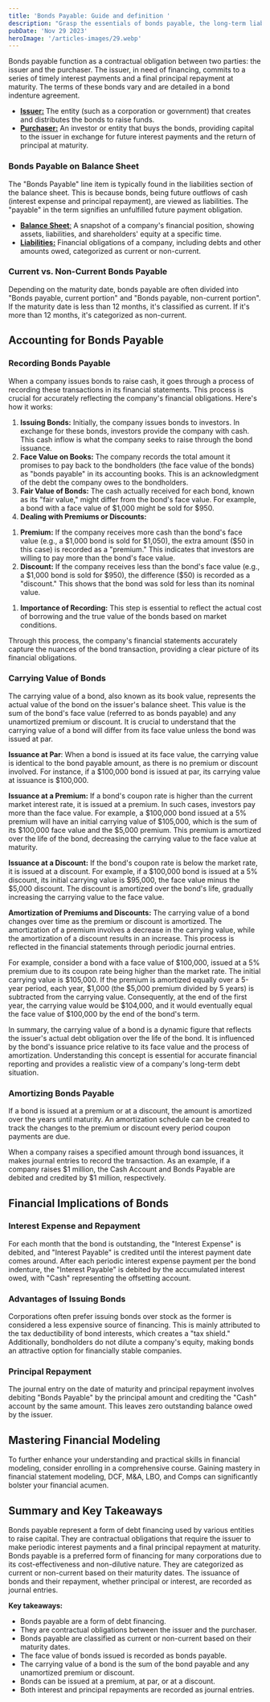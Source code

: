 ```yaml
---
title: 'Bonds Payable: Guide and definition '
description: "Grasp the essentials of bonds payable, the long-term liabilities on a company's balance sheet. Learn how they work and impact corporate finance."
pubDate: 'Nov 29 2023'
heroImage: '/articles-images/29.webp'
---
```


<div class="blog-content">
    <p>Bonds payable function as a contractual obligation between two parties: the issuer and the purchaser. The issuer,
        in need of financing, commits to a series of timely interest payments and a final principal repayment at
        maturity. The terms of these bonds vary and are detailed in a bond indenture agreement.</p>
    <ul role="list">
        <li><a href="https://www.investopedia.com/terms/i/issuer.asp" target="_blank"><strong>Issuer:</strong></a> The
            entity (such as a corporation or government) that creates and distributes the bonds to raise funds.</li>
        <li><a href="https://dictionary.cambridge.org/dictionary/english/purchaser"
                target="_blank"><strong>Purchaser:</strong></a> An investor or entity that buys the bonds, providing
            capital to the issuer in exchange for future interest payments and the return of principal at maturity.</li>
    </ul>
    <h3><strong>Bonds Payable on Balance Sheet</strong></h3>
    <p>The &quot;Bonds Payable&quot; line item is typically found in the liabilities section of the balance sheet. This
        is because bonds, being future outflows of cash (interest expense and principal repayment), are viewed as
        liabilities. The &quot;payable&quot; in the term signifies an unfulfilled future payment obligation.</p>
    <ul role="list">
        <li><a href="https://dictionary.cambridge.org/dictionary/english/purchaser" target="_blank"><strong>Balance
                    Sheet</strong>:</a> A snapshot of a company&#x27;s financial position, showing assets, liabilities,
            and shareholders&#x27; equity at a specific time.</li>
        <li><a href="https://www.investopedia.com/terms/b/balancesheet.asp#:~:text=A%20balance%20sheet%20is%20a,of%20the%20date%20of%20publication."
                target="_blank"><strong>Liabilities:</strong></a> Financial obligations of a company, including debts
            and other amounts owed, categorized as current or non-current.</li>
    </ul>
    <h3><strong>Current vs. Non-Current Bonds Payable</strong></h3>
    <p>Depending on the maturity date, bonds payable are often divided into &quot;Bonds payable, current portion&quot;
        and &quot;Bonds payable, non-current portion&quot;. If the maturity date is less than 12 months, it&#x27;s
        classified as current. If it&#x27;s more than 12 months, it&#x27;s categorized as non-current.</p>
    <h2><strong>Accounting for Bonds Payable</strong></h2>
    <h3><strong>Recording Bonds Payable</strong></h3>
    <p>When a company issues bonds to raise cash, it goes through a process of recording these transactions in its
        financial statements. This process is crucial for accurately reflecting the company&#x27;s financial
        obligations. Here&#x27;s how it works:</p>
    <ol role="list">
        <li><strong>Issuing Bonds:</strong> Initially, the company issues bonds to investors. In exchange for these
            bonds, investors provide the company with cash. This cash inflow is what the company seeks to raise through
            the bond issuance.</li>
        <li><strong>Face Value on Books:</strong> The company records the total amount it promises to pay back to the
            bondholders (the face value of the bonds) as &quot;bonds payable&quot; in its accounting books. This is an
            acknowledgment of the debt the company owes to the bondholders.</li>
        <li><strong>Fair Value of Bonds:</strong> The cash actually received for each bond, known as its &quot;fair
            value,&quot; might differ from the bond&#x27;s face value. For example, a bond with a face value of $1,000
            might be sold for $950.</li>
        <li><strong>Dealing with Premiums or Discounts:</strong></li>
    </ol>
    <ol role="list">
        <li><strong>Premium:</strong> If the company receives more cash than the bond&#x27;s face value (e.g., a $1,000
            bond is sold for $1,050), the extra amount ($50 in this case) is recorded as a &quot;premium.&quot; This
            indicates that investors are willing to pay more than the bond&#x27;s face value.</li>
        <li><strong>Discount:</strong> If the company receives less than the bond&#x27;s face value (e.g., a $1,000 bond
            is sold for $950), the difference ($50) is recorded as a &quot;discount.&quot; This shows that the bond was
            sold for less than its nominal value.</li>
    </ol>
    <ol role="list">
        <li><strong>Importance of Recording:</strong> This step is essential to reflect the actual cost of borrowing and
            the true value of the bonds based on market conditions.</li>
    </ol>
    <p>Through this process, the company&#x27;s financial statements accurately capture the nuances of the bond
        transaction, providing a clear picture of its financial obligations.</p>
    <h3><strong>Carrying Value of Bonds</strong></h3>
    <p>The carrying value of a bond, also known as its book value, represents the actual value of the bond on the
        issuer&#x27;s balance sheet. This value is the sum of the bond&#x27;s face value (referred to as bonds payable)
        and any unamortized premium or discount. It is crucial to understand that the carrying value of a bond will
        differ from its face value unless the bond was issued at par.</p>
    <p><strong>Issuance at Par</strong>: When a bond is issued at its face value, the carrying value is identical to the
        bond payable amount, as there is no premium or discount involved. For instance, if a $100,000 bond is issued at
        par, its carrying value at issuance is $100,000.</p>
    <p><strong>Issuance at a Premium:</strong> If a bond&#x27;s coupon rate is higher than the current market interest
        rate, it is issued at a premium. In such cases, investors pay more than the face value. For example, a $100,000
        bond issued at a 5% premium will have an initial carrying value of $105,000, which is the sum of its $100,000
        face value and the $5,000 premium. This premium is amortized over the life of the bond, decreasing the carrying
        value to the face value at maturity.</p>
    <p><strong>Issuance at a Discount:</strong> If the bond&#x27;s coupon rate is below the market rate, it is issued at
        a discount. For example, if a $100,000 bond is issued at a 5% discount, its initial carrying value is $95,000,
        the face value minus the $5,000 discount. The discount is amortized over the bond&#x27;s life, gradually
        increasing the carrying value to the face value.</p>
    <p><strong>Amortization of Premiums and Discounts:</strong> The carrying value of a bond changes over time as the
        premium or discount is amortized. The amortization of a premium involves a decrease in the carrying value, while
        the amortization of a discount results in an increase. This process is reflected in the financial statements
        through periodic journal entries.<br /></p>
    <p>For example, consider a bond with a face value of $100,000, issued at a 5% premium due to its coupon rate being
        higher than the market rate. The initial carrying value is $105,000. If the premium is amortized equally over a
        5-year period, each year, $1,000 (the $5,000 premium divided by 5 years) is subtracted from the carrying value.
        Consequently, at the end of the first year, the carrying value would be $104,000, and it would eventually equal
        the face value of $100,000 by the end of the bond&#x27;s term.</p>
    <p>In summary, the carrying value of a bond is a dynamic figure that reflects the issuer&#x27;s actual debt
        obligation over the life of the bond. It is influenced by the bond&#x27;s issuance price relative to its face
        value and the process of amortization. Understanding this concept is essential for accurate financial reporting
        and provides a realistic view of a company&#x27;s long-term debt situation.</p>
    <h3><strong>Amortizing Bonds Payable</strong></h3>
    <p>If a bond is issued at a premium or at a discount, the amount is amortized over the years until maturity. An
        amortization schedule can be created to track the changes to the premium or discount every period coupon
        payments are due.</p>
    <p>When a company raises a specified amount through bond issuances, it makes journal entries to record the
        transaction. As an example, if a company raises $1 million, the Cash Account and Bonds Payable are debited and
        credited by $1 million, respectively.</p>
    <h2><strong>Financial Implications of Bonds</strong></h2>
    <h3><strong>Interest Expense and Repayment</strong></h3>
    <p>For each month that the bond is outstanding, the &quot;Interest Expense&quot; is debited, and &quot;Interest
        Payable&quot; is credited until the interest payment date comes around. After each periodic interest expense
        payment per the bond indenture, the &quot;Interest Payable&quot; is debited by the accumulated interest owed,
        with &quot;Cash&quot; representing the offsetting account.</p>
    <h3><strong>Advantages of Issuing Bonds</strong></h3>
    <p>Corporations often prefer issuing bonds over stock as the former is considered a less expensive source of
        financing. This is mainly attributed to the tax deductibility of bond interests, which creates a &quot;tax
        shield.&quot; Additionally, bondholders do not dilute a company&#x27;s equity, making bonds an attractive option
        for financially stable companies.</p>
    <h3><strong>Principal Repayment</strong></h3>
    <p>The journal entry on the date of maturity and principal repayment involves debiting &quot;Bonds Payable&quot; by
        the principal amount and crediting the &quot;Cash&quot; account by the same amount. This leaves zero outstanding
        balance owed by the issuer.<br /></p>
    <h2><strong>Mastering Financial Modeling</strong></h2>
    <p>To further enhance your understanding and practical skills in financial modeling, consider enrolling in a
        comprehensive course. Gaining mastery in financial statement modeling, DCF, M&amp;A, LBO, and Comps can
        significantly bolster your financial acumen.</p>
    <h2><strong>Summary and Key Takeaways</strong></h2>
    <p>Bonds payable represent a form of debt financing used by various entities to raise capital. They are contractual
        obligations that require the issuer to make periodic interest payments and a final principal repayment at
        maturity. Bonds payable is a preferred form of financing for many corporations due to its cost-effectiveness and
        non-dilutive nature. They are categorized as current or non-current based on their maturity dates. The issuance
        of bonds and their repayment, whether principal or interest, are recorded as journal entries.</p>
    <p><strong>Key takeaways:</strong></p>
    <ul role="list">
        <li>Bonds payable are a form of debt financing.</li>
        <li>They are contractual obligations between the issuer and the purchaser.</li>
        <li>Bonds payable are classified as current or non-current based on their maturity dates.</li>
        <li>The face value of bonds issued is recorded as bonds payable.</li>
        <li>The carrying value of a bond is the sum of the bond payable and any unamortized premium or discount.</li>
        <li>Bonds can be issued at a premium, at par, or at a discount.</li>
        <li>Both interest and principal repayments are recorded as journal entries.</li>
    </ul>
</div>
